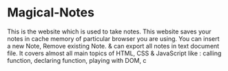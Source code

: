 
# Magical-Notes

This is the website which is used to take notes. This website saves your notes in cache memory of particular browser you are using. You can insert a new Note, 
Remove existing Note. &amp; can export all notes in text document file. It covers almost all main topics of HTML, CSS &amp; 
JavaScript like : calling function, declaring function, playing with DOM, c
